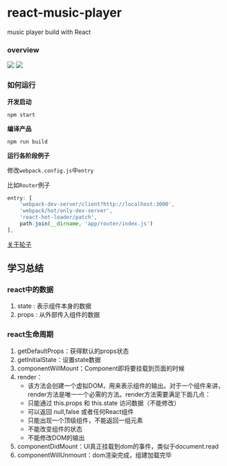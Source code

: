 ﻿# react-music-player
music player build with React

### overview
![](https://github.com/xiaolin3303/react-music-player/blob/master/overview/music-player.png?raw=true)
![](https://github.com/xiaolin3303/react-music-player/blob/master/overview/music-list.png?raw=true)

### 如何运行

**开发启动**
```shell
npm start
```

**编译产品**
```shell
npm run build
```

**运行各阶段例子**

修改`webpack.config.js`中`entry`

比如`Router`例子
```javascript
entry: [
    'webpack-dev-server/client?http://localhost:3000',
    'webpack/hot/only-dev-server',
    'react-hot-loader/patch',
    path.join(__dirname, 'app/router/index.js')
],
```

[关于轮子](about.md)

## 学习总结

### react中的数据

1. state : 表示组件本身的数据
2. props : 从外部传入组件的数据

### react生命周期

1. getDefaultProps：获得默认的props状态
2. getInitialState：设置state数据
3. componentWillMount：Component即将要挂载到页面的时候
4. render：
    * 该方法会创建一个虚拟DOM，用来表示组件的输出。对于一个组件来讲，render方法是唯一一个必需的方法。render方法需要满足下面几点：
    * 只能通过 this.props 和 this.state 访问数据（不能修改）
    * 可以返回 null,false 或者任何React组件
    * 只能出现一个顶级组件，不能返回一组元素
    * 不能改变组件的状态
    * 不能修改DOM的输出
5. componentDidMount：UI真正挂载到dom的事件，类似于document.read
6. componentWillUnmount：dom渲染完成，组建加载完毕